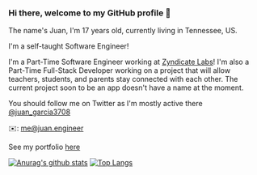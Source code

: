 ### Hi there, welcome to my GitHub profile 👋

The name's Juan, I'm 17 years old, currently living in Tennessee, US.

I'm a self-taught Software Engineer!

I'm a Part-Time Software Engineer working at [Zyndicate Labs](https://www.zyndicate.app)! I'm also a Part-Time Full-Stack Developer working on a project that will allow teachers, students, and parents stay connected with each other. The current project soon to be an app doesn't have a name at the moment. 

You should follow me on Twitter as I'm mostly active there 
[@juan_garcia3708](https://twitter.com/juan_garcia3708)

✉️: me@juan.engineer 


See my portfolio [here](https://juan.engineer)

[![Anurag's github stats](https://github-readme-stats.vercel.app/api?username=fangskillz)](https://github.com/anuraghazra/github-readme-stats)
[![Top Langs](https://github-readme-stats.vercel.app/api/top-langs/?username=fangskillz&layout=compact)](https://github.com/anuraghazra/github-readme-stats)

